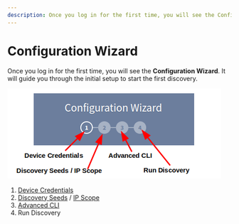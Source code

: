 ```yaml
---
description: Once you log in for the first time, you will see the Configuration Wizard. It will guide you through the initial setup to start the first discovery.
---
```


# Configuration Wizard

Once you log in for the first time, you will see the **Configuration Wizard**.
It will guide you through the initial setup to start the first discovery.

![Configuration Wizard](wizard.png)

1. [Device Credentials](../IP_Fabric_Settings/Discovery_and_Snapshots/Discovery_Settings/device_credentials.md#configure-network-infrastructure-access)
2. [Discovery Seeds](../IP_Fabric_Settings/Discovery_and_Snapshots/Discovery_Settings/discovery_seeds.md) / [IP Scope](../IP_Fabric_Settings/Discovery_and_Snapshots/Discovery_Settings/discovery/ip_scope.md)
3. [Advanced CLI](../IP_Fabric_Settings/Discovery_and_Snapshots/Discovery_Settings/advanced_cli.md#fine-tune-sshtelnet-cli-parameters)
4. Run Discovery
